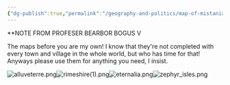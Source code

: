 ```yaml
---
{"dg-publish":true,"permalink":"/geography-and-politics/map-of-mistania/"}
---
```


**NOTE FROM PROFESER BEARBOR BOGUS V

The maps before you are my own! I know that they're not completed with every town and village in the whole world, but who has time for that! Anyways please use them for anything you need, I insist.

![alluveterre.png](/img/user/Miscellaneous/alluveterre.png)![rimeshire(1).png](/img/user/Miscellaneous/rimeshire(1).png)![eternalia.png](/img/user/Miscellaneous/eternalia.png)![zephyr_isles.png](/img/user/Miscellaneous/zephyr_isles.png)



